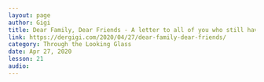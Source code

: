 ```yaml
---
layout: page
author: Gigi
title: Dear Family, Dear Friends - A letter to all of you who still have no bitcoin
link: https://dergigi.com/2020/04/27/dear-family-dear-friends/
category: Through the Looking Glass
date: Apr 27, 2020
lesson: 21
audio: 
---
```

